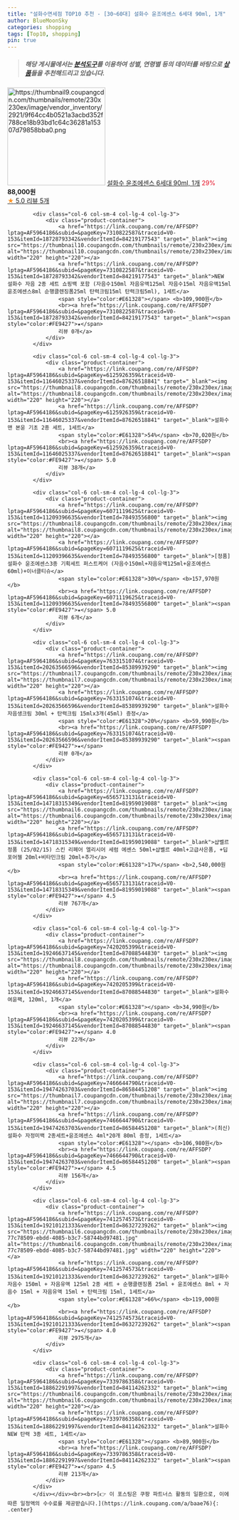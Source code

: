 ```yaml
---
title: "설화수면세점 TOP10 추천 - [30~60대] 설화수 윤조에센스 6세대 90ml, 1개"
author: BlueMoonSky
categories: shopping
tags: [Top10, shopping]
pin: true
---
```


> ##### 해당 게시물에서는 [**분석도구**](https://itemscout.io/)를 이용하여 **성별**, **연령별** 등의 데이터를 바탕으로 [**상품**](https://link.coupang.com/a/baae76)들을 추천해드리고 있습니다.
<div class="container"><div class="row">
            <div class="col-6 col-sm-4 col-lg-4 col-lg-3">
                <div class="product-container">
                    <a href="https://link.coupang.com/re/AFFSDP?lptag=AF5964186&subid=&pageKey=7520495072&traceid=V0-153&itemId=19743768014&vendorItemId=87586086858" target="_blank"><img src="https://thumbnail9.coupangcdn.com/thumbnails/remote/230x230ex/image/vendor_inventory/2921/9f64cc4b0521a3acbd352f788ce18b93bd1c64c36281a15307d79858bba0.png" alt="https://thumbnail9.coupangcdn.com/thumbnails/remote/230x230ex/image/vendor_inventory/2921/9f64cc4b0521a3acbd352f788ce18b93bd1c64c36281a15307d79858bba0.png" width="220" height="220"></a>
                    <a href="https://link.coupang.com/re/AFFSDP?lptag=AF5964186&subid=&pageKey=7520495072&traceid=V0-153&itemId=19743768014&vendorItemId=87586086858" target="_blank">설화수 윤조에센스 6세대 90ml, 1개</a>
                    <span style="color:#E61328">29%</span> <b>88,000원</b>
                    <br><a href="https://link.coupang.com/re/AFFSDP?lptag=AF5964186&subid=&pageKey=7520495072&traceid=V0-153&itemId=19743768014&vendorItemId=87586086858" target="_blank"><span style="color:#FE9427">★</span> 5.0
                    리뷰 5개</a>
                </div>
            </div>
            
            <div class="col-6 col-sm-4 col-lg-4 col-lg-3">
                <div class="product-container">
                    <a href="https://link.coupang.com/re/AFFSDP?lptag=AF5964186&subid=&pageKey=7310822587&traceid=V0-153&itemId=18728793342&vendorItemId=84219177543" target="_blank"><img src="https://thumbnail10.coupangcdn.com/thumbnails/remote/230x230ex/image/vendor_inventory/4e6f/e8c112ba0a92fa30a917cd7f2b34b167e8df8e9befd4375fd9646b42865d.jpg" alt="https://thumbnail10.coupangcdn.com/thumbnails/remote/230x230ex/image/vendor_inventory/4e6f/e8c112ba0a92fa30a917cd7f2b34b167e8df8e9befd4375fd9646b42865d.jpg" width="220" height="220"></a>
                    <a href="https://link.coupang.com/re/AFFSDP?lptag=AF5964186&subid=&pageKey=7310822587&traceid=V0-153&itemId=18728793342&vendorItemId=84219177543" target="_blank">NEW 설화수 자음 2종 세트 쇼핑백 포함 (자음수150ml 자음유액125ml 자음수15ml 자음유액15ml 윤조에센스8ml 순행클렌징폼25ml 탄력크림15ml 탄력크림5ml), 1세트</a>
                    <span style="color:#E61328"></span> <b>109,900원</b>
                    <br><a href="https://link.coupang.com/re/AFFSDP?lptag=AF5964186&subid=&pageKey=7310822587&traceid=V0-153&itemId=18728793342&vendorItemId=84219177543" target="_blank"><span style="color:#FE9427">★</span> 
                    리뷰 0개</a>
                </div>
            </div>
            
            <div class="col-6 col-sm-4 col-lg-4 col-lg-3">
                <div class="product-container">
                    <a href="https://link.coupang.com/re/AFFSDP?lptag=AF5964186&subid=&pageKey=6125926359&traceid=V0-153&itemId=11646025337&vendorItemId=87626518841" target="_blank"><img src="https://thumbnail8.coupangcdn.com/thumbnails/remote/230x230ex/image/vendor_inventory/cf84/46c18efb44721c52dd9544f12ed3668f08cfe5ab3e8cfb67794a2f5afc6d.png" alt="https://thumbnail8.coupangcdn.com/thumbnails/remote/230x230ex/image/vendor_inventory/cf84/46c18efb44721c52dd9544f12ed3668f08cfe5ab3e8cfb67794a2f5afc6d.png" width="220" height="220"></a>
                    <a href="https://link.coupang.com/re/AFFSDP?lptag=AF5964186&subid=&pageKey=6125926359&traceid=V0-153&itemId=11646025337&vendorItemId=87626518841" target="_blank">설화수 맨 본윤 기초 2종 세트, 1세트</a>
                    <span style="color:#E61328">54%</span> <b>70,020원</b>
                    <br><a href="https://link.coupang.com/re/AFFSDP?lptag=AF5964186&subid=&pageKey=6125926359&traceid=V0-153&itemId=11646025337&vendorItemId=87626518841" target="_blank"><span style="color:#FE9427">★</span> 5.0
                    리뷰 38개</a>
                </div>
            </div>
            
            <div class="col-6 col-sm-4 col-lg-4 col-lg-3">
                <div class="product-container">
                    <a href="https://link.coupang.com/re/AFFSDP?lptag=AF5964186&subid=&pageKey=6071119625&traceid=V0-153&itemId=11209396635&vendorItemId=78493556800" target="_blank"><img src="https://thumbnail8.coupangcdn.com/thumbnails/remote/230x230ex/image/vendor_inventory/2cf9/ce48d4e3d840d3f067cc1a96db47abc89818b37983acf4a11a7a1e62bb80.jpg" alt="https://thumbnail8.coupangcdn.com/thumbnails/remote/230x230ex/image/vendor_inventory/2cf9/ce48d4e3d840d3f067cc1a96db47abc89818b37983acf4a11a7a1e62bb80.jpg" width="220" height="220"></a>
                    <a href="https://link.coupang.com/re/AFFSDP?lptag=AF5964186&subid=&pageKey=6071119625&traceid=V0-153&itemId=11209396635&vendorItemId=78493556800" target="_blank">[정품] 설화수 윤조에센스3종 기획세트 퍼스트케어 (자음수150ml+자음유액125ml+윤조에센스60ml)+이너클티슈</a>
                    <span style="color:#E61328">30%</span> <b>157,970원</b>
                    <br><a href="https://link.coupang.com/re/AFFSDP?lptag=AF5964186&subid=&pageKey=6071119625&traceid=V0-153&itemId=11209396635&vendorItemId=78493556800" target="_blank"><span style="color:#FE9427">★</span> 5.0
                    리뷰 6개</a>
                </div>
            </div>
            
            <div class="col-6 col-sm-4 col-lg-4 col-lg-3">
                <div class="product-container">
                    <a href="https://link.coupang.com/re/AFFSDP?lptag=AF5964186&subid=&pageKey=7633151074&traceid=V0-153&itemId=20263566596&vendorItemId=85389939290" target="_blank"><img src="https://thumbnail7.coupangcdn.com/thumbnails/remote/230x230ex/image/vendor_inventory/7d7b/6b425ea346c483e1a246d7eec513243bdaa32ba02e1ae4cb3d1418a46165.png" alt="https://thumbnail7.coupangcdn.com/thumbnails/remote/230x230ex/image/vendor_inventory/7d7b/6b425ea346c483e1a246d7eec513243bdaa32ba02e1ae4cb3d1418a46165.png" width="220" height="220"></a>
                    <a href="https://link.coupang.com/re/AFFSDP?lptag=AF5964186&subid=&pageKey=7633151074&traceid=V0-153&itemId=20263566596&vendorItemId=85389939290" target="_blank">설화수 자음생크림 30ml + 탄력크림 15mlx3개(45ml) 증정</a>
                    <span style="color:#E61328">20%</span> <b>59,990원</b>
                    <br><a href="https://link.coupang.com/re/AFFSDP?lptag=AF5964186&subid=&pageKey=7633151074&traceid=V0-153&itemId=20263566596&vendorItemId=85389939290" target="_blank"><span style="color:#FE9427">★</span> 
                    리뷰 0개</a>
                </div>
            </div>
            
            <div class="col-6 col-sm-4 col-lg-4 col-lg-3">
                <div class="product-container">
                    <a href="https://link.coupang.com/re/AFFSDP?lptag=AF5964186&subid=&pageKey=6565713131&traceid=V0-153&itemId=14718315349&vendorItemId=81959019088" target="_blank"><img src="https://thumbnail6.coupangcdn.com/thumbnails/remote/230x230ex/image/vendor_inventory/629a/e7293123e72da52c2eec1d0edbb04ce3490e4e13bdcf7ea6a98de332a0ff.jpg" alt="https://thumbnail6.coupangcdn.com/thumbnails/remote/230x230ex/image/vendor_inventory/629a/e7293123e72da52c2eec1d0edbb04ce3490e4e13bdcf7ea6a98de332a0ff.jpg" width="220" height="220"></a>
                    <a href="https://link.coupang.com/re/AFFSDP?lptag=AF5964186&subid=&pageKey=6565713131&traceid=V0-153&itemId=14718315349&vendorItemId=81959019088" target="_blank">샵벨르 정품 (25/02/15) 스킨 리페어 엘리시어 세럼 에센스 50ml+샵벨르 40ml+고급사은품, +딥포어젤 20ml+비타민크림 20ml+추가</a>
                    <span style="color:#E61328">17%</span> <b>2,540,000원</b>
                    <br><a href="https://link.coupang.com/re/AFFSDP?lptag=AF5964186&subid=&pageKey=6565713131&traceid=V0-153&itemId=14718315349&vendorItemId=81959019088" target="_blank"><span style="color:#FE9427">★</span> 4.5
                    리뷰 767개</a>
                </div>
            </div>
            
            <div class="col-6 col-sm-4 col-lg-4 col-lg-3">
                <div class="product-container">
                    <a href="https://link.coupang.com/re/AFFSDP?lptag=AF5964186&subid=&pageKey=7420205399&traceid=V0-153&itemId=19246637145&vendorItemId=87088544830" target="_blank"><img src="https://thumbnail8.coupangcdn.com/thumbnails/remote/230x230ex/image/vendor_inventory/1d06/1b53d37c8c682b8a7f265e8fe983f16fafc4ebb9f52743d5c0cf4bbc3272.jpg" alt="https://thumbnail8.coupangcdn.com/thumbnails/remote/230x230ex/image/vendor_inventory/1d06/1b53d37c8c682b8a7f265e8fe983f16fafc4ebb9f52743d5c0cf4bbc3272.jpg" width="220" height="220"></a>
                    <a href="https://link.coupang.com/re/AFFSDP?lptag=AF5964186&subid=&pageKey=7420205399&traceid=V0-153&itemId=19246637145&vendorItemId=87088544830" target="_blank">설화수 여윤팩, 120ml, 1개</a>
                    <span style="color:#E61328"></span> <b>34,990원</b>
                    <br><a href="https://link.coupang.com/re/AFFSDP?lptag=AF5964186&subid=&pageKey=7420205399&traceid=V0-153&itemId=19246637145&vendorItemId=87088544830" target="_blank"><span style="color:#FE9427">★</span> 4.0
                    리뷰 22개</a>
                </div>
            </div>
            
            <div class="col-6 col-sm-4 col-lg-4 col-lg-3">
                <div class="product-container">
                    <a href="https://link.coupang.com/re/AFFSDP?lptag=AF5964186&subid=&pageKey=7466644790&traceid=V0-153&itemId=19474263703&vendorItemId=86584451208" target="_blank"><img src="https://thumbnail7.coupangcdn.com/thumbnails/remote/230x230ex/image/vendor_inventory/f27f/378b6a58d823e945b9b476d1cd9a9e4265543b8b3e94ea2c1f54f602a00f.jpeg" alt="https://thumbnail7.coupangcdn.com/thumbnails/remote/230x230ex/image/vendor_inventory/f27f/378b6a58d823e945b9b476d1cd9a9e4265543b8b3e94ea2c1f54f602a00f.jpeg" width="220" height="220"></a>
                    <a href="https://link.coupang.com/re/AFFSDP?lptag=AF5964186&subid=&pageKey=7466644790&traceid=V0-153&itemId=19474263703&vendorItemId=86584451208" target="_blank">(최신)설화수 자정미백 2종세트+윤조에센스 4ml*20개 80ml 증정, 1세트</a>
                    <span style="color:#E61328"></span> <b>106,980원</b>
                    <br><a href="https://link.coupang.com/re/AFFSDP?lptag=AF5964186&subid=&pageKey=7466644790&traceid=V0-153&itemId=19474263703&vendorItemId=86584451208" target="_blank"><span style="color:#FE9427">★</span> 4.5
                    리뷰 156개</a>
                </div>
            </div>
            
            <div class="col-6 col-sm-4 col-lg-4 col-lg-3">
                <div class="product-container">
                    <a href="https://link.coupang.com/re/AFFSDP?lptag=AF5964186&subid=&pageKey=7412574573&traceid=V0-153&itemId=19210121333&vendorItemId=86327239262" target="_blank"><img src="https://thumbnail6.coupangcdn.com/thumbnails/remote/230x230ex/image/retail/images/4295599129529156-77c78509-ebdd-4085-b3c7-58744bd97481.jpg" alt="https://thumbnail6.coupangcdn.com/thumbnails/remote/230x230ex/image/retail/images/4295599129529156-77c78509-ebdd-4085-b3c7-58744bd97481.jpg" width="220" height="220"></a>
                    <a href="https://link.coupang.com/re/AFFSDP?lptag=AF5964186&subid=&pageKey=7412574573&traceid=V0-153&itemId=19210121333&vendorItemId=86327239262" target="_blank">설화수 자음수 150ml + 자음유액 125ml 2종 세트 + 순행클렌징폼 25ml + 윤조에센스 8ml + 자음수 15ml + 자음유액 15ml + 탄력크림 15ml, 1세트</a>
                    <span style="color:#E61328">66%</span> <b>119,000원</b>
                    <br><a href="https://link.coupang.com/re/AFFSDP?lptag=AF5964186&subid=&pageKey=7412574573&traceid=V0-153&itemId=19210121333&vendorItemId=86327239262" target="_blank"><span style="color:#FE9427">★</span> 4.0
                    리뷰 2975개</a>
                </div>
            </div>
            
            <div class="col-6 col-sm-4 col-lg-4 col-lg-3">
                <div class="product-container">
                    <a href="https://link.coupang.com/re/AFFSDP?lptag=AF5964186&subid=&pageKey=7339786358&traceid=V0-153&itemId=18862291997&vendorItemId=84114262332" target="_blank"><img src="https://thumbnail6.coupangcdn.com/thumbnails/remote/230x230ex/image/vendor_inventory/6786/6dc4cf6b2bf5521d912395de6058a272b34fb11a089b2dc46abb03fa55f5.png" alt="https://thumbnail6.coupangcdn.com/thumbnails/remote/230x230ex/image/vendor_inventory/6786/6dc4cf6b2bf5521d912395de6058a272b34fb11a089b2dc46abb03fa55f5.png" width="220" height="220"></a>
                    <a href="https://link.coupang.com/re/AFFSDP?lptag=AF5964186&subid=&pageKey=7339786358&traceid=V0-153&itemId=18862291997&vendorItemId=84114262332" target="_blank">설화수 NEW 탄력 3종 세트, 1세트</a>
                    <span style="color:#E61328"></span> <b>89,900원</b>
                    <br><a href="https://link.coupang.com/re/AFFSDP?lptag=AF5964186&subid=&pageKey=7339786358&traceid=V0-153&itemId=18862291997&vendorItemId=84114262332" target="_blank"><span style="color:#FE9427">★</span> 4.5
                    리뷰 213개</a>
                </div>
            </div>
            </div></div><br><br>[👉 이 포스팅은 쿠팡 파트너스 활동의 일환으로, 이에 따른 일정액의 수수료를 제공받습니다.](https://link.coupang.com/a/baae76){: .center}